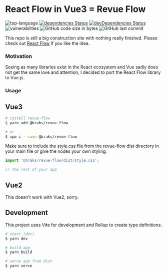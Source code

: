 # React Flow in Vue3 = Revue Flow
![top-language](https://img.shields.io/github/languages/top/bcakmakoglu/revue-flow)
[![dependencies Status](https://status.david-dm.org/gh/bcakmakoglu/revue-flow.svg)](https://david-dm.org/bcakmakoglu/revue-flow)
[![devDependencies Status](https://status.david-dm.org/gh/bcakmakoglu/revue-flow.svg?type=dev)](https://david-dm.org/bcakmakoglu/revue-flow?type=dev)
![vulnerabilities](https://img.shields.io/snyk/vulnerabilities/github/bcakmakoglu/revue-flow)
![GitHub code size in bytes](https://img.shields.io/github/languages/code-size/bcakmakoglu/revue-flow)
![GitHub last commit](https://img.shields.io/github/last-commit/bcakmakoglu/revue-flow)

This repo is still a big construction site with nothing really finished.
Please check out [React Flow](https://reactflow.dev/) if you like the idea.

### Motivation
Seeing as many libraries exist in the React ecosystem and Vue sadly does not get the same
love and attention, I decided to port the React Flow library to Vue.js.

### Usage

## Vue3

```bash
# install revue flow
$ yarn add @braks/revue-flow

# or
$ npm i --save @braks/revue-flow
```

Make sure to include the style.css file from the revue-flow dist directory in your main file or give the nodes your own styling.
```ts
import '@braks/revue-flow/dist/style.css';

// the rest of your app
```

## Vue2
This doesn't work with Vue2, sorry.

## Development
This project uses Vite for development and Rollup to create type definitions.

```bash
# start (dev)
$ yarn dev

# build app
$ yarn build

# serve app from dist
$ yarn serve
```
